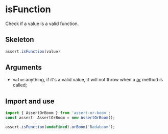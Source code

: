 # isFunction

Check if a value is a valid function.

## Skeleton

```ts
assert.isFunction(value)
```

## Arguments

- `value` anything, if it's a valid value, it will not throw when a [or](../or.md) method is called;

## Import and use

```ts
import { AssertOrBoom } from 'assert-or-boom';
const assert: AssertOrBoom = new AssertOrBoom();

assert.isFunction(undefined).orBoom('Badaboom');
```
